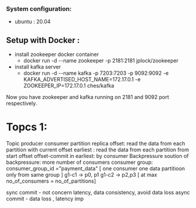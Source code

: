 
### System configuration:
   - ubuntu : 20.04


## Setup with Docker :
- install zookeeper docker container 
    * docker run -d --name zookeeper -p 2181:2181 jplock/zookeeper
- install kafka server
    * docker run -d --name kafka -p 7203:7203 -p 9092:9092 -e KAFKA_ADVERTISED_HOST_NAME=172.17.0.1 -e ZOOKEEPER_IP=172.17.0.1 ches/kafka

Now you have zookeeper and kafka running on 2181 and 9092 port respectively.


# Topcs 1:

Topic
producer
consumer
partition
replica
offset: read the data from each partition with current offset
earliest : read the data from each partition from start offset
offset-commit in earliest: by consumer 
Backpressure
soution of backpressure: more number of consumers
consumer group: consumer_group_id ="payment_data" [ one consumer one data partitioon only from same group ]
 g1-c1 -> p0, p1  g1-c2 -> p2,p3  [ at max no_of_consumers = no_of_partitions]

sync commit - not concern latency, data consistency, avoid data loss
async commit - data loss , latency imp






